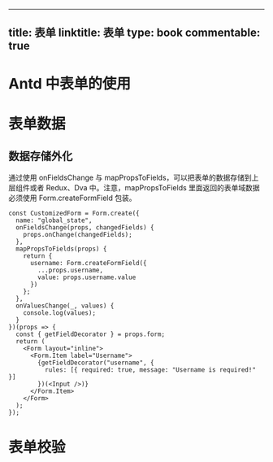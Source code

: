 
---
title: 表单
linktitle: 表单
type: book
commentable: true
---

# Antd 中表单的使用

# 表单数据

## 数据存储外化

通过使用 onFieldsChange 与 mapPropsToFields，可以把表单的数据存储到上层组件或者 Redux、Dva 中。注意，mapPropsToFields 里面返回的表单域数据必须使用 Form.createFormField 包装。

```tsx
const CustomizedForm = Form.create({
  name: "global_state",
  onFieldsChange(props, changedFields) {
    props.onChange(changedFields);
  },
  mapPropsToFields(props) {
    return {
      username: Form.createFormField({
        ...props.username,
        value: props.username.value
      })
    };
  },
  onValuesChange(_, values) {
    console.log(values);
  }
})(props => {
  const { getFieldDecorator } = props.form;
  return (
    <Form layout="inline">
      <Form.Item label="Username">
        {getFieldDecorator("username", {
          rules: [{ required: true, message: "Username is required!" }]
        })(<Input />)}
      </Form.Item>
    </Form>
  );
});
```

# 表单校验

    